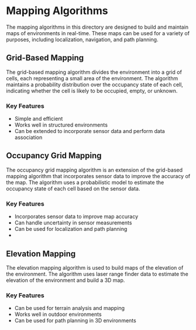 # Mapping Algorithms

The mapping algorithms in this directory are designed to build and maintain maps of environments in real-time. These maps can be used for a variety of purposes, including localization, navigation, and path planning.

## Grid-Based Mapping

The grid-based mapping algorithm divides the environment into a grid of cells, each representing a small area of the environment. The algorithm maintains a probability distribution over the occupancy state of each cell, indicating whether the cell is likely to be occupied, empty, or unknown.

### Key Features

- Simple and efficient
- Works well in structured environments
- Can be extended to incorporate sensor data and perform data association

## Occupancy Grid Mapping

The occupancy grid mapping algorithm is an extension of the grid-based mapping algorithm that incorporates sensor data to improve the accuracy of the map. The algorithm uses a probabilistic model to estimate the occupancy state of each cell based on the sensor data.

### Key Features

- Incorporates sensor data to improve map accuracy
- Can handle uncertainty in sensor measurements
- Can be used for localization and path planning
- 
## Elevation Mapping

The elevation mapping algorithm is used to build maps of the elevation of the environment. The algorithm uses laser range finder data to estimate the elevation of the environment and build a 3D map.

### Key Features

- Can be used for terrain analysis and mapping
- Works well in outdoor environments
- Can be used for path planning in 3D environments
